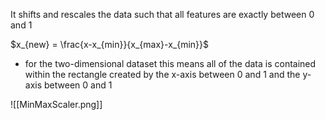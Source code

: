 
It shifts and rescales the data such that all features are exactly between 0 and 1

$x_{new} = \frac{x-x_{min}}{x_{max}-x_{min}}$
- for the two-dimensional dataset this means all of the data is contained within the rectangle created by the x-axis between 0 and 1 and the y-axis between 0 and 1

![[MinMaxScaler.png]]